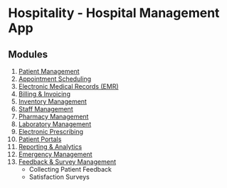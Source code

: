 # Hospitality - Hospital Management App

## Modules
1. [Patient Management](docs/patient.md)
1. [Appointment Scheduling](docs/appointment.md)
1. [Electronic Medical Records (EMR)](docs/emr.md)
1. [Billing & Invoicing](docs/billing.md)
1. [Inventory Management](docs/inventory.md)
1. [Staff Management](docs/staff.md)
1. [Pharmacy Management](docs/pharmacy.md)
1. [Laboratory Management](docs/lab.md)
1. [Electronic Prescribing](docs/prescription.md)
1. [Patient Portals](docs/patient-portal.md)
1. [Reporting & Analytics](docs/reports.md)
1. [Emergency Management](docs/emergency.md)
1. [Feedback & Survey Management](docs/feedback.md)
    - Collecting Patient Feedback
    - Satisfaction Surveys
